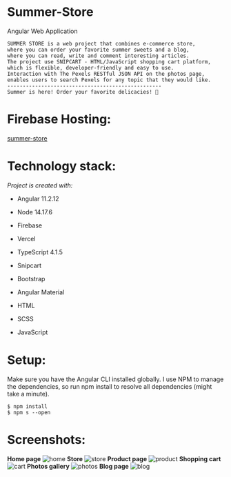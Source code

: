 # Summer-Store

Angular Web Application

    SUMMER STORE is a web project that combines e-commerce store, 
    where you can order your favorite summer sweets and a blog, 
    where you can read, write and comment interesting articles.
    The project use SNIPCART - HTML/JavaScript shopping cart platform, 
    which is flexible, developer-friendly and easy to use.
    Interaction with The Pexels RESTful JSON API on the photos page, 
    enables users to search Pexels for any topic that they would like.
    --------------------------------------------------
    Summer is here! Order your favorite delicacies! 🍦
    
# Firebase Hosting:     
    
[summer-store](https://summer-blog-dfc3e.web.app)


# Technology stack:

*Project is created with:*

- Angular  11.2.12

- Node 14.17.6 

- Firebase

- Vercel

- TypeScript  4.1.5

- Snipcart

- Bootstrap
    
- Angular Material
    
- HTML
    
- SCSS
    
- JavaScript
    
    
# Setup:

  Make sure you have the Angular CLI installed globally. 
  I use NPM to manage the dependencies, so run npm install 
  to resolve all dependencies (might take a minute).
  
    $ npm install
    $ npm s --open

# Screenshots:
**Home page**
![home](https://user-images.githubusercontent.com/84331691/162885503-b7c65af3-d8a3-416b-aefa-af6f2275cd3b.jpg)
**Store**
![store](https://user-images.githubusercontent.com/84331691/162886410-560a420e-c8c7-4973-973b-16c344ab738a.jpg)
**Product page**
![product](https://user-images.githubusercontent.com/84331691/162886415-b5681436-97bb-4f15-8d16-9953add4420a.jpg)
**Shopping cart**
![cart](https://user-images.githubusercontent.com/84331691/162886428-52d352b4-3d37-4a34-acb0-3299e72160e5.jpg)
**Photos gallery**
![photos](https://user-images.githubusercontent.com/84331691/162887069-96282ab8-ab57-40a8-90e4-b0bf25724428.jpg)
**Blog page**
![blog](https://user-images.githubusercontent.com/84331691/162892187-422cf883-2e4c-40e4-b542-c61533a2cb6a.jpg)
